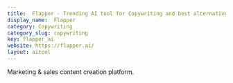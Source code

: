 ```yaml
---
title:  Flapper - Trending AI tool for Copywriting and best alternatives
display_name:  Flapper
category: Copywriting
category_slug: copywriting
key: flapper_ai
website: https://flapper.ai/
layout: aitool
---
```


Marketing & sales content creation platform.
